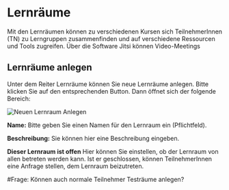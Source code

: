 # Lernräume

Mit den Lernräumen können zu verschiedenen Kursen sich TeilnehmerInnen (TN) zu Lerngruppen zusammenfinden und auf verschiedene Ressourcen und Tools zugreifen. 
Über die Software Jitsi können Video-Meetings 


## Lernräume anlegen

Unter dem Reiter Lernräume können Sie neue Lernräume anlegen. Bitte klicken Sie auf den entsprechenden Button. Dann öffnet sich der folgende Bereich:

![Neuen Lernraum Anlegen](docs/images/items/testraum-anlegen.png)

**Name:**
Bitte geben Sie einen Namen für den Lernraum ein (Pflichtfeld).

**Beschreibung:**
Sie können hier eine Beschreibung eingeben.

**Dieser Lernraum ist offen**
Hier können Sie einstellen, ob der Lernraum von allen betreten werden kann. Ist er geschlossen, können TeilnehmerInnen eine Anfrage stellen, dem Lernraum beizutreten.


#Frage:
Können auch normale Teilnehmer Testräume anlegen?
